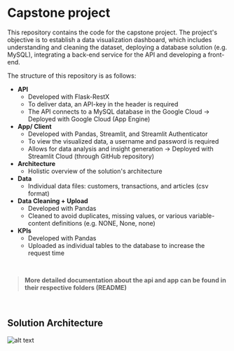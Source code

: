 # Capstone project

This repository contains the code for the capstone project. The project's objective is to establish a data visualization dashboard, 
which includes understanding and cleaning the dataset, deploying a database solution (e.g. MySQL), integrating a back-end service for the API and 
developing a front-end.

The structure of this repository is as follows:
- **API**
  - Developed with Flask-RestX
  - To deliver data, an API-key in the header is required
  - The API connects to a MySQL database in the Google Cloud
  → Deployed with Google Cloud (App Engine)
- **App/ Client**
  - Developed with Pandas, Streamlit, and Streamlit Authenticator
  - To view the visualized data, a username and password is required
  - Allows for data analysis and insight generation
  → Deployed with Streamlit Cloud (through GitHub repository)
- **Architecture**
  - Holistic overview of the solution's architecture
- **Data**
  - Individual data files: customers, transactions, and articles (csv format)
- **Data Cleaning + Upload**
  - Developed with Pandas 
  - Cleaned to avoid duplicates, missing values, or various variable-content definitions (e.g. NONE, None, none)
- **KPIs**
  - Developed with Pandas
  - Uploaded as individual tables to the database to increase the request time 

&nbsp;
> **More detailed documentation about the api and app can be found in their respective folders (README)**
  
&nbsp;
  
## Solution Architecture

![alt text](https://github.com/mistermakc/capstone/blob/main/architecture/Capstone%20Architecture.png)
